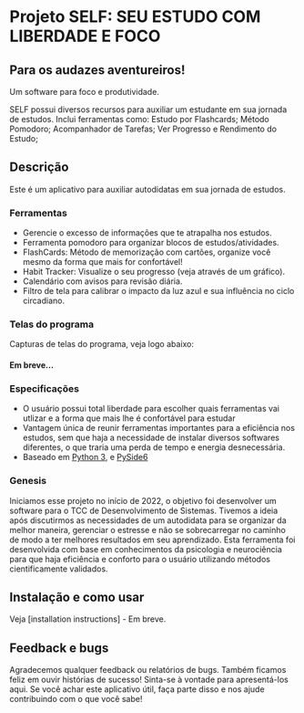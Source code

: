 # Projeto SELF: SEU ESTUDO COM LIBERDADE E FOCO

## Para os audazes aventureiros!

Um software para foco e produtividade.

SELF possui diversos recursos para auxiliar um estudante em sua jornada de estudos. Inclui ferramentas como: 
Estudo por Flashcards;
Método Pomodoro;
Acompanhador de Tarefas;
Ver Progresso e Rendimento do Estudo;

## Descrição 
Este é um aplicativo para auxiliar autodidatas em sua jornada de estudos.

### Ferramentas
* Gerencie o excesso de informações que te atrapalha nos estudos.
* Ferramenta pomodoro para organizar blocos de estudos/atividades.
* FlashCards: Método de memorização com cartões, organize você mesmo da forma que mais for confortável!
* Habit Tracker: Visualize o seu progresso (veja através de um gráfico).
* Calendário com avisos para revisão diária.
* Filtro de tela para calibrar o impacto da luz azul e sua influência no ciclo circadiano.

### Telas do programa 
Capturas de telas do programa, veja logo abaixo:

#### Em breve...

### Especificações
* O usuário possui total liberdade para escolher quais ferramentas vai utlizar e a forma que mais lhe é confortável para estudar
* Vantagem única de reunir ferramentas importantes para a eficiência nos estudos, sem que haja a necessidade de instalar diversos softwares diferentes, o que traria uma perda de tempo e energia desnecessária.
* Baseado em [Python 3](https://www.python.org/), e [PySide6](https://www.qt.io/developers/)

### Genesis
Iniciamos esse projeto no início de 2022, o objetivo foi desenvolver um software para o TCC de Desenvolvimento de Sistemas. Tivemos a ideia após discutirmos as necessidades de um autodidata para se organizar da melhor maneira, gerenciar o estresse e não se sobrecarregar no caminho de modo a ter melhores resultados em seu aprendizado. Esta ferramenta foi desenvolvida com base em conhecimentos da psicologia e neurociência para que haja eficiência e conforto para o usuário utilizando métodos cientificamente validados.

## Instalação e como usar

Veja [installation instructions] - Em breve.

## Feedback e bugs
Agradecemos qualquer feedback ou relatórios de bugs.
Também ficamos feliz em ouvir histórias de sucesso! Sinta-se à vontade para apresentá-los aqui.
Se você achar este aplicativo útil, faça parte disso e nos ajude contribuindo com o que você sabe!